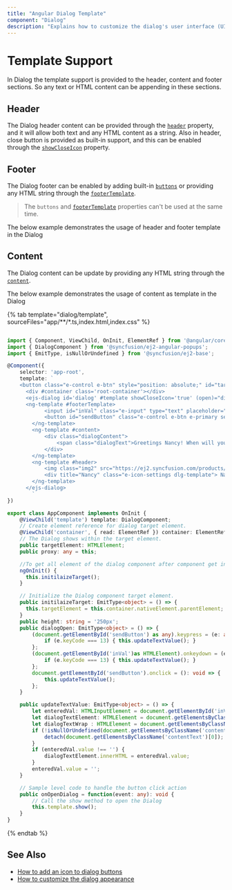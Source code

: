 ```yaml
---
title: "Angular Dialog Template"
component: "Dialog"
description: "Explains how to customize the dialog's user interface (UI) elements such as header, footer, and content using a template."
---
```


# Template Support

In Dialog the template support is provided to the header, content and footer sections. So any text or HTML content can be appending in these sections.

## Header

The Dialog header content can be provided through the
[`header`](../api/dialog/#header) property, and it will allow both text and any HTML content as a string.
Also in header, close button is provided as built-in support, and this can be enabled through
the [`showCloseIcon`](../api/dialog/#showcloseicon) property.

## Footer

The Dialog footer can be enabled by adding built-in [`buttons`](../api/dialog/#buttons) or providing any HTML string through the [`footerTemplate`](../api/dialog/#footertemplate).

> The `buttons` and [`footerTemplate`](../api/dialog/#footertemplate) properties can't be used at the same time.

The below example demonstrates the usage of header and footer template in the Dialog

## Content

The Dialog content can be update by providing any HTML string through the [`content`](../api/dialog/#content).

The below example demonstrates the usage of content as template in the Dialog

{% tab template="dialog/template", sourceFiles="app/**/*.ts,index.html,index.css"  %}

```typescript

import { Component, ViewChild, OnInit, ElementRef } from '@angular/core';
import { DialogComponent } from '@syncfusion/ej2-angular-popups';
import { EmitType, isNullOrUndefined } from '@syncfusion/ej2-base';

@Component({
    selector: 'app-root',
    template: `
    <button class="e-control e-btn" style="position: absolute;" id="targetButton" (click)="onOpenDialog($event)">Open Dialog</button>
      <div #container class='root-container'></div>
      <ejs-dialog id='dialog' #template showCloseIcon='true' (open)="dialogOpen()" [height]='height' [target]='targetElement' width='435px'>
      <ng-template #footerTemplate>
            <input id="inVal" class="e-input" type="text" placeholder="Enter your message here!"/>
            <button id="sendButton" class="e-control e-btn e-primary sendButton" data-ripple="true">Send</button>
        </ng-template>
        <ng-template #content>
            <div class="dialogContent">
                <span class="dialogText">Greetings Nancy! When will you share me the source files of the project?</span>
            </div>
        </ng-template>
        <ng-template #header>
            <img class="img2" src="https://ej2.syncfusion.com/products/typescript/dialog/template/images/1.png" style="display: inline-block;" alt="header image"/>
            <div title="Nancy" class="e-icon-settings dlg-template"> Nancy </div>
        </ng-template>
      </ejs-dialog>
        `
})

export class AppComponent implements OnInit {
    @ViewChild('template') template: DialogComponent;
    // Create element reference for dialog target element.
    @ViewChild('container', { read: ElementRef }) container: ElementRef;
    // The Dialog shows within the target element.
    public targetElement: HTMLElement;
    public proxy: any = this;

    //To get all element of the dialog component after component get initialized.
    ngOnInit() {
      this.initilaizeTarget();
    }

    // Initialize the Dialog component target element.
    public initilaizeTarget: EmitType<object> = () => {
      this.targetElement = this.container.nativeElement.parentElement;
    }
    public height: string = '250px';
    public dialogOpen: EmitType<object> = () => {
        (document.getElementById('sendButton') as any).keypress = (e: any) => {
            if (e.keyCode === 13) { this.updateTextValue(); }
        };
        (document.getElementById('inVal')as HTMLElement).onkeydown = (e: any) => {
            if (e.keyCode === 13) { this.updateTextValue(); }
        };
        document.getElementById('sendButton').onclick = (): void => {
            this.updateTextValue();
        };
    }

    public updateTextValue: EmitType<object> = () => {
        let enteredVal: HTMLInputElement = document.getElementById('inVal') as HTMLInputElement;
        let dialogTextElement: HTMLElement = document.getElementsByClassName('dialogText')[0] as HTMLElement;
        let dialogTextWrap : HTMLElement = document.getElementsByClassName('dialogContent')[0] as HTMLElement;
        if (!isNullOrUndefined(document.getElementsByClassName('contentText')[0])) {
            detach(document.getElementsByClassName('contentText')[0]);
        }
        if (enteredVal.value !== '') {
            dialogTextElement.innerHTML = enteredVal.value;
        }
        enteredVal.value = '';
    }

    // Sample level code to handle the button click action
    public onOpenDialog = function(event: any): void {
        // Call the show method to open the Dialog
        this.template.show();
    }
}

```

{% endtab %}

## See Also

* [How to add an icon to dialog buttons](./how-to/add-an-icons-to-dialog-buttons)
* [How to customize the dialog appearance](./how-to/customize-the-dialog-appearance)
